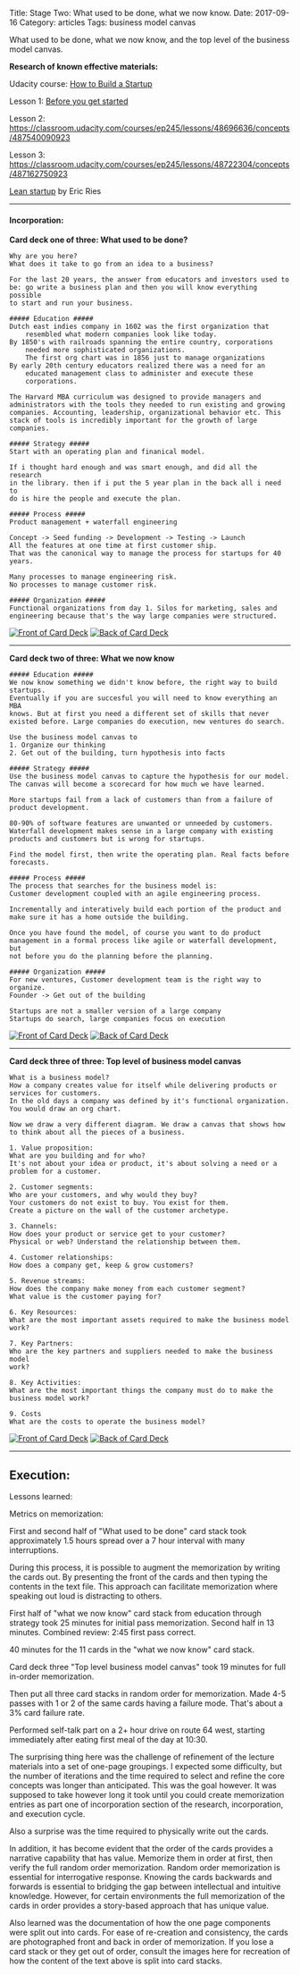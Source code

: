 Title: Stage Two: What used to be done, what we now know.
Date:  2017-09-16
Category: articles
Tags: business model canvas


What used to be done, what we now know, and the top level of the business model canvas.



**Research of known effective materials:**

Udacity course: [How to Build a Startup](https://classroom.udacity.com/courses/ep245)

Lesson 1: [Before you get started](https://classroom.udacity.com/courses/ep245/lessons/48743167/concepts/487500570923)

Lesson 2:
https://classroom.udacity.com/courses/ep245/lessons/48696636/concepts/487540090923

Lesson 3:
https://classroom.udacity.com/courses/ep245/lessons/48722304/concepts/487162750923

[Lean startup](http://theleanstartup.com/book) by Eric Ries

-----------

#### Incorporation:


**Card deck one of three: What used to be done?**
```
Why are you here?
What does it take to go from an idea to a business?

For the last 20 years, the answer from educators and investors used to
be: go write a business plan and then you will know everything possible
to start and run your business.

##### Education #####
Dutch east indies company in 1602 was the first organization that
    resembled what modern companies look like today.
By 1850's with railroads spanning the entire country, corporations
    needed more sophisticated organizations.
    The first org chart was in 1856 just to manage organizations
By early 20th century educators realized there was a need for an
    educated management class to administer and execute these
    corporations.

The Harvard MBA curriculum was designed to provide managers and
administrators with the tools they needed to run existing and growing
companies. Accounting, leadership, organizational behavior etc. This
stack of tools is incredibly important for the growth of large
companies.

##### Strategy #####
Start with an operating plan and finanical model.

If i thought hard enough and was smart enough, and did all the research
in the library. then if i put the 5 year plan in the back all i need to
do is hire the people and execute the plan.

##### Process #####
Product management + waterfall engineering

Concept -> Seed funding -> Development -> Testing -> Launch
All the features at one time at first customer ship.
That was the canonical way to manage the process for startups for 40
years.

Many processes to manage engineering risk.
No processes to manage customer risk.

##### Organization #####
Functional organizations from day 1. Silos for marketing, sales and
engineering because that's the way large companies were structured.
```
[![Front of Card
Deck](/images/learning/thumbnails/learning_what_used_to_be_done_card_deck_front.jpg)](/images/learning/learning_what_used_to_be_done_card_deck_front.jpg)
[![Back of Card
Deck](/images/learning/thumbnails/learning_what_used_to_be_done_card_deck_back.jpg)](/images/learning/learning_what_used_to_be_done_card_deck_back.jpg)


---------------------------
**Card deck two of three: What we now know**

```
##### Education #####
We now know something we didn't know before, the right way to build
startups.
Eventually if you are succesful you will need to know everything an MBA
knows. But at first you need a different set of skills that never
existed before. Large companies do execution, new ventures do search.

Use the business model canvas to
1. Organize our thinking
2. Get out of the building, turn hypothesis into facts

##### Strategy #####
Use the business model canvas to capture the hypothesis for our model.
The canvas will become a scorecard for how much we have learned.

More startups fail from a lack of customers than from a failure of
product development.

80-90% of software features are unwanted or unneeded by customers.
Waterfall development makes sense in a large company with existing
products and customers but is wrong for startups.

Find the model first, then write the operating plan. Real facts before
forecasts.

##### Process #####
The process that searches for the business model is:
Customer development coupled with an agile engineering process.

Incrementally and interatively build each portion of the product and
make sure it has a home outside the building.

Once you have found the model, of course you want to do product
management in a formal process like agile or waterfall development, but
not before you do the planning before the planning.

##### Organization #####
For new ventures, Customer development team is the right way to
organize.
Founder -> Get out of the building

Startups are not a smaller version of a large company
Startups do search, large companies focus on execution
```
[![Front of Card
Deck](/images/learning/thumbnails/learning_what_we_now_know_card_deck_front.jpg)](/images/learning/learning_what_we_now_know_card_deck_front.jpg)
[![Back of Card
Deck](/images/learning/thumbnails/learning_what_we_now_know_card_deck_back.jpg)](/images/learning/learning_what_we_now_know_card_deck_back.jpg)


------------------------------
**Card deck three of three: Top level of business model canvas**
```
What is a business model?
How a company creates value for itself while delivering products or
services for customers.
In the old days a company was defined by it's functional organization.
You would draw an org chart.

Now we draw a very different diagram. We draw a canvas that shows how
to think about all the pieces of a business.

1. Value proposition:
What are you building and for who?
It's not about your idea or product, it's about solving a need or a
problem for a customer.

2. Customer segments:
Who are your customers, and why would they buy?
Your customers do not exist to buy. You exist for them.
Create a picture on the wall of the customer archetype.

3. Channels:
How does your product or service get to your customer?
Physical or web? Understand the relationship between them.

4. Customer relationships:
How does a company get, keep & grow customers?

5. Revenue streams:
How does the company make money from each customer segment?
What value is the customer paying for?

6. Key Resources:
What are the most important assets required to make the business model
work?

7. Key Partners:
Who are the key partners and suppliers needed to make the business model
work?

8. Key Activities:
What are the most important things the company must do to make the
business model work?

9. Costs
What are the costs to operate the business model?
```

[![Front of Card
Deck](/images/learning/thumbnails/learning_top_level_bmc_card_deck_front.jpg)](/images/learning/learning_top_level_bmc_card_deck_front.jpg)
[![Back of Card
Deck](/images/learning/thumbnails/learning_top_level_bmc_card_deck_back.jpg)](/images/learning/learning_top_level_bmc_card_deck_back.jpg)



-------------------------------------------------------------------------
## Execution:

Lessons learned:

Metrics on memorization:

First and second half of "What used to be done" card stack took
approximately 1.5 hours spread over a 7 hour interval with many
interruptions.

During this process, it is possible to augment the memorization by
writing the cards out. By presenting the front of the cards and then
typing the contents in the text file. This approach can facilitate
memorization where speaking out loud is distracting to others.



First half of "what we now know" card stack from education through
strategy took 25 minutes for initial pass memorization.  Second half in
13 minutes.  Combined review: 2:45 first pass correct.

40 minutes for the 11 cards in the "what we now know" card stack.

Card deck three "Top level business model canvas" took 19 minutes for
full in-order memorization.

Then put all three card stacks in random order for memorization. Made
4-5 passes with 1 or 2 of the same cards having a failure mode. That's
about a 3% card failure rate.

Performed self-talk part on a 2+ hour drive on route 64 west, starting
immediately after eating first meal of the day at 10:30.




The surprising thing here was the challenge of refinement of the
lecture materials into a set of one-page groupings. I expected some
difficulty, but the number of iterations and the time required to
select and refine the core concepts was longer than anticipated. This
was the goal however. It was supposed to take however long it took until
you could create memorization entries as part one of incorporation
section of the research, incorporation, and execution cycle.

Also a surprise was the time required to physically write out the cards. 

In addition, it has become evident that the order of the cards provides
a narrative capability that has value. Memorize them in order at first,
then verify the full random order memorization. Random order
memorization is essential for interrogative response. Knowing the cards
backwards and forwards is essential to bridging the gap between
intellectual and intuitive knowledge. However, for certain environments
the full memorization of the cards in order provides a story-based
approach that has unique value.  

Also learned was the documentation of how the one page components were
split out into cards. For ease of re-creation and consistency, the cards
are photographed front and back in order of memorization. If you lose a
card stack or they get out of order, consult the images here for
recreation of how the content of the text above is split into card
stacks.

